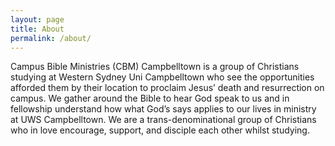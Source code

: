 ```yaml
---
layout: page
title: About
permalink: /about/
---
```


Campus Bible Ministries (CBM) Campbelltown is a group of Christians studying at Western Sydney Uni Campbelltown who see the opportunities afforded them by their location to proclaim Jesus’ death and resurrection on campus. We gather around the Bible to hear God speak to us and in fellowship understand how what God’s says applies to our lives in ministry at UWS Campbelltown. We are a trans-denominational group of Christians who in love encourage, support, and disciple each other whilst studying.
